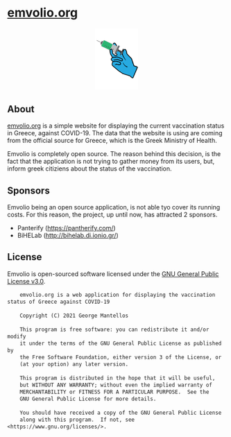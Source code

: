 # <a href="https:/emvolio.org" target="_blank">emvolio.org</a>

<p align="center">
  <a href="https:/emvolio.org" target="_blank">
    <img src="https://raw.githubusercontent.com/geocfu/emvolio/main/resources/images/logo.png" width="100">
    
  </a>
</p>


## About

<a href="https:/emvolio.org" target="_blank">emvolio.org</a> is a simple website for displaying the current vaccination status in Greece, against COVID-19. The data that the website is using are coming from the official source for Greece, which is the Greek Ministry of Health.

Emvolio is completely open source. The reason behind this decision, is the fact that the application is not trying to gather money from its users, but, inform greek citiziens about the status of the vaccination.


## Sponsors

Emvolio being an open source application, is not able tyo cover its running costs. For this reason, the project, up until now, has attracted 2 sponsors.

- Panterify (https://pantherify.com/)
- BiHELab (http://bihelab.di.ionio.gr/)

## License

Emvolio is open-sourced software licensed under the [GNU General Public License v3.0](https://opensource.org/licenses/GPL-3.0).

```
    emvolio.org is a web application for displaying the vaccination status of Greece against COVID-19
    
    Copyright (C) 2021 George Mantellos

    This program is free software: you can redistribute it and/or modify
    it under the terms of the GNU General Public License as published by
    the Free Software Foundation, either version 3 of the License, or
    (at your option) any later version.

    This program is distributed in the hope that it will be useful,
    but WITHOUT ANY WARRANTY; without even the implied warranty of
    MERCHANTABILITY or FITNESS FOR A PARTICULAR PURPOSE.  See the
    GNU General Public License for more details.

    You should have received a copy of the GNU General Public License
    along with this program.  If not, see <https://www.gnu.org/licenses/>.

```